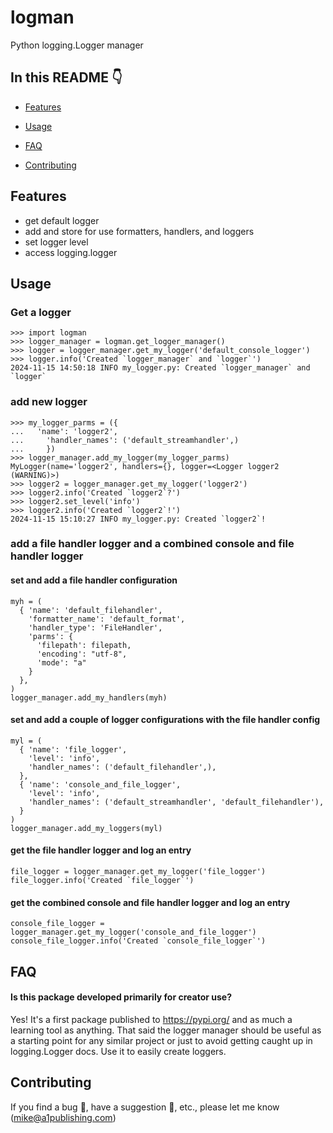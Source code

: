 # logman

Python logging.Logger manager

## In this README :point_down:

- [Features](#features)
- [Usage](#usage)
  
  
- [FAQ](#faq)
- [Contributing](#contributing)

## Features

- get default logger
- add and store for use formatters, handlers, and loggers
- set logger level
- access logging.logger

## Usage

### Get a logger
```
>>> import logman
>>> logger_manager = logman.get_logger_manager()
>>> logger = logger_manager.get_my_logger('default_console_logger')
>>> logger.info('Created `logger_manager` and `logger`')
2024-11-15 14:50:18 INFO my_logger.py: Created `logger_manager` and `logger`
```

### add new logger
```
>>> my_logger_parms = ({
...   'name': 'logger2',
...     'handler_names': ('default_streamhandler',)
...     })
>>> logger_manager.add_my_logger(my_logger_parms)
MyLogger(name='logger2', handlers={}, logger=<Logger logger2 (WARNING)>)
>>> logger2 = logger_manager.get_my_logger('logger2')
>>> logger2.info('Created `logger2`?')
>>> logger2.set_level('info')
>>> logger2.info('Created `logger2`!')
2024-11-15 15:10:27 INFO my_logger.py: Created `logger2`!
```

### add a file handler logger and a combined console and file handler logger
#### set and add a file handler configuration
```
myh = (
  { 'name': 'default_filehandler',
    'formatter_name': 'default_format',
    'handler_type': 'FileHandler',
    'parms': {
      'filepath': filepath,
      'encoding': "utf-8",
      'mode': "a"
    }
  },
)
logger_manager.add_my_handlers(myh)

```
#### set and add a couple of logger configurations with the file handler config
```
myl = (
  { 'name': 'file_logger',
    'level': 'info',
    'handler_names': ('default_filehandler',),
  },
  { 'name': 'console_and_file_logger',
    'level': 'info',
    'handler_names': ('default_streamhandler', 'default_filehandler'),
  }
)
logger_manager.add_my_loggers(myl)
```
#### get the file handler logger and log an entry
```
file_logger = logger_manager.get_my_logger('file_logger')
file_logger.info('Created `file_logger`')
```
#### get the combined console and file handler logger and log an entry
```
console_file_logger = logger_manager.get_my_logger('console_and_file_logger')
console_file_logger.info('Created `console_file_logger`')
```


## FAQ

#### Is this package developed primarily for creator use?

Yes!  It's a first package published to https://pypi.org/ and as much a learning tool as anything.  That said the logger manager should be useful as a starting point for any similar project or just to avoid getting caught up in logging.Logger docs.  Use it to easily create loggers.

## Contributing

If you find a bug :bug:, have a suggestion :rocket:, etc., please let me know (<mike@a1publishing.com>)